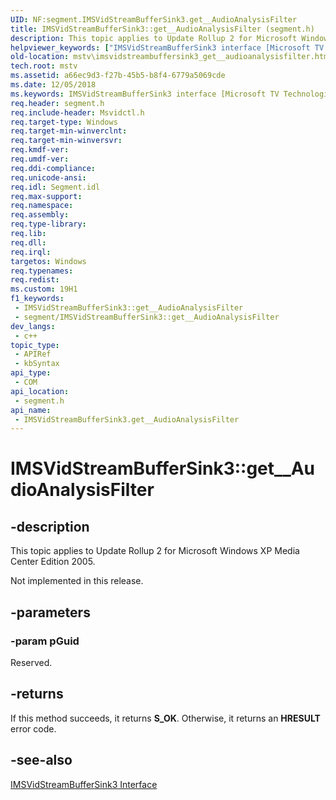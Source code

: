 ```yaml
---
UID: NF:segment.IMSVidStreamBufferSink3.get__AudioAnalysisFilter
title: IMSVidStreamBufferSink3::get__AudioAnalysisFilter (segment.h)
description: This topic applies to Update Rollup 2 for Microsoft Windows XP Media Center Edition 2005.
helpviewer_keywords: ["IMSVidStreamBufferSink3 interface [Microsoft TV Technologies]","get__AudioAnalysisFilter method","IMSVidStreamBufferSink3.get__AudioAnalysisFilter","IMSVidStreamBufferSink3::get__AudioAnalysisFilter","IMSVidStreamBufferSink3get__AudioAnalysisFilter","get__AudioAnalysisFilter","get__AudioAnalysisFilter method [Microsoft TV Technologies]","get__AudioAnalysisFilter method [Microsoft TV Technologies]","IMSVidStreamBufferSink3 interface","mstv.imsvidstreambuffersink3_get__audioanalysisfilter","segment/IMSVidStreamBufferSink3::get__AudioAnalysisFilter"]
old-location: mstv\imsvidstreambuffersink3_get__audioanalysisfilter.htm
tech.root: mstv
ms.assetid: a66ec9d3-f27b-45b5-b8f4-6779a5069cde
ms.date: 12/05/2018
ms.keywords: IMSVidStreamBufferSink3 interface [Microsoft TV Technologies],get__AudioAnalysisFilter method, IMSVidStreamBufferSink3.get__AudioAnalysisFilter, IMSVidStreamBufferSink3::get__AudioAnalysisFilter, IMSVidStreamBufferSink3get__AudioAnalysisFilter, get__AudioAnalysisFilter, get__AudioAnalysisFilter method [Microsoft TV Technologies], get__AudioAnalysisFilter method [Microsoft TV Technologies],IMSVidStreamBufferSink3 interface, mstv.imsvidstreambuffersink3_get__audioanalysisfilter, segment/IMSVidStreamBufferSink3::get__AudioAnalysisFilter
req.header: segment.h
req.include-header: Msvidctl.h
req.target-type: Windows
req.target-min-winverclnt: 
req.target-min-winversvr: 
req.kmdf-ver: 
req.umdf-ver: 
req.ddi-compliance: 
req.unicode-ansi: 
req.idl: Segment.idl
req.max-support: 
req.namespace: 
req.assembly: 
req.type-library: 
req.lib: 
req.dll: 
req.irql: 
targetos: Windows
req.typenames: 
req.redist: 
ms.custom: 19H1
f1_keywords:
 - IMSVidStreamBufferSink3::get__AudioAnalysisFilter
 - segment/IMSVidStreamBufferSink3::get__AudioAnalysisFilter
dev_langs:
 - c++
topic_type:
 - APIRef
 - kbSyntax
api_type:
 - COM
api_location:
 - segment.h
api_name:
 - IMSVidStreamBufferSink3.get__AudioAnalysisFilter
---
```


# IMSVidStreamBufferSink3::get__AudioAnalysisFilter


## -description

This topic applies to Update Rollup 2 for Microsoft Windows XP Media Center Edition 2005.
        



Not implemented in this release.

## -parameters

### -param pGuid

Reserved.

## -returns

If this method succeeds, it returns <b xmlns:loc="http://microsoft.com/wdcml/l10n">S_OK</b>. Otherwise, it returns an <b xmlns:loc="http://microsoft.com/wdcml/l10n">HRESULT</b> error code.

## -see-also

<a href="https://docs.microsoft.com/windows/desktop/api/segment/nn-segment-imsvidstreambuffersink3">IMSVidStreamBufferSink3 Interface</a>

